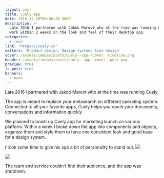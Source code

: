 ```yaml
---
layout: post
title: Cuely app
date: 2016-12-20T00:00:00.000Z
description: >-
  Late 2016 I partnered with Jakob Marovt who at the time was running Cuely to
  work within 2 weeks on the look and feel of their desktop app.
categories:
  - read
link: 'https://cuely.co'
matters: 'Product design, Design system, Icon design'
cover: /assets/images/posts/cuely--app--cover__timeline.png
header: /assets/images/posts/cuely--app--cover__post.png
preview: true
is_post: true
banners:
  - none
---
```

Late 2016 I partnered with Jakob Marovt who at the time was running Cuely.

The app is meant to replace your metasearch on different operating system. Connected to all your favorite apps, Cuely helps you reach your documents, conversations and information quickly.

We planned to brush up Cuely app for marketing launch on various platform. Within a week I broke down the app into components and objects, organize them and style them to have one consistent look and good base for a design system.

I took some time to give his app a bit of personality to stand out.
![](../../assets/images/posts/cuely--app--content--6.png)

<img class="portrait" src="../../assets/images/posts/cuely--app--content--2.png">

The team and service couldn't find their audience, and the app was shutdown.
